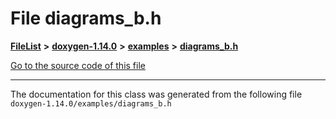 

# File diagrams\_b.h



[**FileList**](files.md) **>** [**doxygen-1.14.0**](dir_9d5bad020669189c90cda983471be5d0.md) **>** [**examples**](dir_8400fc686cf1eec637c6139505ac43d7.md) **>** [**diagrams\_b.h**](diagrams__b_8h.md)

[Go to the source code of this file](diagrams__b_8h_source.md)





































































------------------------------
The documentation for this class was generated from the following file `doxygen-1.14.0/examples/diagrams_b.h`

